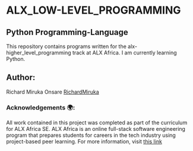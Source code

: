 <h1>ALX_LOW-LEVEL_PROGRAMMING</h1>

<h2>Python Programming-Language</h2>

This repository contains programs written for the alx-higher_level_programming track at ALX Africa. I am currently learning Python.

<h2>Author:</h2>

Richard Miruka Onsare [RichardMiruka](https://github.com/RichardMiruka) 

<h3>Acknowledgements 🌍:</h3>

All work contained in this project was completed as part of the curriculum for ALX Africa SE. ALX Africa is an online full-stack software engineering program that prepares students for careers in the tech industry using project-based peer learning. For more information, visit [this link](https://www.alxafrica.com//)

